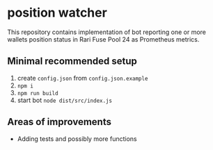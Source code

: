 # position watcher

This repository contains implementation of bot reporting one or more wallets position status in Rari Fuse Pool 24 as Prometheus metrics. 

## Minimal recommended setup

1. create `config.json` from `config.json.example`
2. `npm i`
3. `npm run build`
4. start bot `node dist/src/index.js` 


## Areas of improvements

* Adding tests and possibly more functions
